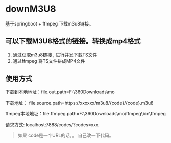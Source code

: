 # downM3U8

基于springboot + ffmpeg 下载m3u8链接。

## 可以下载M3U8格式的链接。转换成mp4格式

1. 通过获取m3u8链接 , 进行并发下载TS文件
2. 通过ffmpeg 将TS文件拼成MP4文件

## 使用方式

下载到本地地址：file.out.path=F:\\360Downloads\\mo

下载地址： file.source.path=https://xxxxxx/m3u8/{code}/{code}.m3u8

ffmpeg本地地址：file.ffmpeg.path=F:\\360Downloads\\mo\\ffmpeg\\bin\\ffmpeg

请求方式: localhost:7888/codes/?codes=xxx

> 如果 code是一个URL的话。。 自己改一下代码。 
